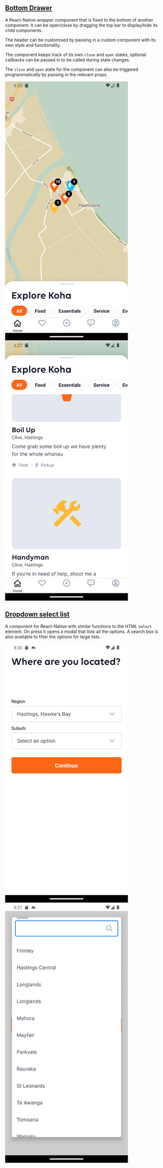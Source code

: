 ## [Bottom Drawer](bottom-drawer)
A React-Native wrapper component that is fixed to the bottom of another 
component. It can be open/close by dragging the top bar to display/hide 
its child components. 

The header can be customised by passing in a custom component with its 
own style and functionality.

The component keeps track of its own `close` and `open` states, optional 
callbacks can be passed in to be called during state changes.

The `close` and `open` state for the component can also be triggered 
programmatically by passing in the relevant props.

<div>
  <img src='../assets/drawer-close.png' alt='bottom drawer close' width="400">
  <img src='../assets/drawer-open.png' alt='bottom drawer open' width="400">
</div>


## [Dropdown select list](dropdown-list)
A component for React-Native with similar functions to the HTML `Select` element.
On press it opens a modal that lists all the options. A search box is also available 
to filter the options for large lists.
<div>
  <img src='../assets/droplist-close.png' alt='bottom drawer close' width="400">
  <img src='../assets/droplist-open.png' alt='bottom drawer open' width="400">
</div>